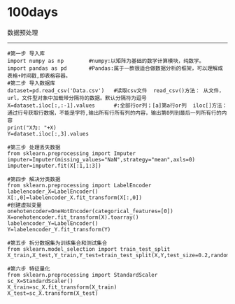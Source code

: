 100days
===========
数据预处理
___________
    #第一步 导入库  
    import numpy as np        #numpy:以矩阵为基础的数学计算模块，纯数学。  
    import pandas as pd       #Pandas:属于一款很适合做数据分析的框架，可以理解成表格+时间戳,即表格容器。  
    #第二步 导入数据库  
    dataset=pd.read_csv('Data.csv')   #读取csv文件  read_csv()方法： 从文件，url，文件型对象中加载带分隔符的数据。默认分隔符为逗号  
    X=dataset.iloc[:,:-1].values      #:全部行or列；[a]第a行or列  iloc[]方法：通过行号获取行数据，不能是字符,输出所有行所有列的内容，输出第0列到最后一列所有行的内容
    print("X为: "+X)
    Y=dataset.iloc[:,3].values

    #第三步 处理丢失数据
    from sklearn.preprocessing import Imputer
    imputer=Imputer(missing_values="NaN",strategy="mean",axls=0)
    imputer=imputer.fit(X[:1,1:3])

    #第四步 解决分类数据
    from sklearn.preprocessing import LabelEncoder
    labelencoder_X=LabelEncoder()
    X[:,0]=labelencoder_X.fit_transform(X[:,0])
    #创建虚拟变量
    onehotencoder=OneHotEncoder(categorical_features=[0])
    X=onehotencoder.fit_transform(X).toarray()
    labelencoder_Y=LabelEncoder()
    Y=labelencoder_Y.fit_transform(Y)

    #第五步 拆分数据集为训练集合和测试集合
    from sklearn.model_selection import train_test_split
    X_train,X_test,Y_train,Y_test=train_test_split(X,Y,test_size=0.2,random_state=0)

    #第六步 特征量化
    from sklearn.preprocessing import StandardScaler
    sc_X=StandardScaler()
    X_train=sc_X.fit_transform(X_train)
    X_test=sc_X.transform(X_test)
